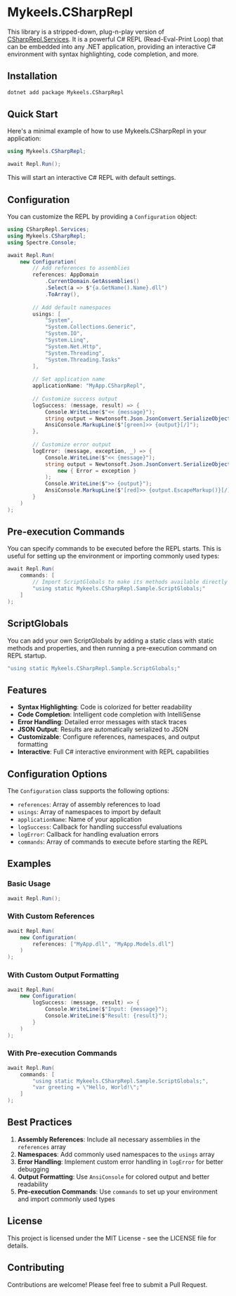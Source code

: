 # Mykeels.CSharpRepl

This library is a stripped-down, plug-n-play version of [CSharpRepl.Services](https://github.com/waf/CSharpRepl/tree/bd79130d49c06736a2d5f4d56ac7643889ad2328/CSharpRepl.Services). It is a powerful C# REPL (Read-Eval-Print Loop) that can be embedded into any .NET application, providing an interactive C# environment with syntax highlighting, code completion, and more.

## Installation

```bash
dotnet add package Mykeels.CSharpRepl
```

## Quick Start

Here's a minimal example of how to use Mykeels.CSharpRepl in your application:

```csharp
using Mykeels.CSharpRepl;

await Repl.Run();
```

This will start an interactive C# REPL with default settings.

## Configuration

You can customize the REPL by providing a `Configuration` object:

```csharp
using CSharpRepl.Services;
using Mykeels.CSharpRepl;
using Spectre.Console;

await Repl.Run(
    new Configuration(
        // Add references to assemblies
        references: AppDomain
            .CurrentDomain.GetAssemblies()
            .Select(a => $"{a.GetName().Name}.dll")
            .ToArray(),
        
        // Add default namespaces
        usings: [
            "System",
            "System.Collections.Generic",
            "System.IO",
            "System.Linq",
            "System.Net.Http",
            "System.Threading",
            "System.Threading.Tasks"
        ],
        
        // Set application name
        applicationName: "MyApp.CSharpRepl",
        
        // Customize success output
        logSuccess: (message, result) => {
            Console.WriteLine($"<< {message}");
            string output = Newtonsoft.Json.JsonConvert.SerializeObject(result);
            AnsiConsole.MarkupLine($"[green]>> {output}[/]");
        },
        
        // Customize error output
        logError: (message, exception, _) => {
            Console.WriteLine($"<< {message}");
            string output = Newtonsoft.Json.JsonConvert.SerializeObject(
                new { Error = exception }
            );
            Console.WriteLine($">> {output}");
            AnsiConsole.MarkupLine($"[red]>> {output.EscapeMarkup()}[/]");
        }
    )
);
```

## Pre-execution Commands

You can specify commands to be executed before the REPL starts. This is useful for setting up the environment or importing commonly used types:

```csharp
await Repl.Run(
    commands: [
        // Import ScriptGlobals to make its methods available directly
        "using static Mykeels.CSharpRepl.Sample.ScriptGlobals;"
    ]
);
```

## ScriptGlobals

You can add your own ScriptGlobals by adding a static class with static methods and properties, and then running a pre-execution command on REPL startup.

```csharp
"using static Mykeels.CSharpRepl.Sample.ScriptGlobals;"
```

## Features

- **Syntax Highlighting**: Code is colorized for better readability
- **Code Completion**: Intelligent code completion with IntelliSense
- **Error Handling**: Detailed error messages with stack traces
- **JSON Output**: Results are automatically serialized to JSON
- **Customizable**: Configure references, namespaces, and output formatting
- **Interactive**: Full C# interactive environment with REPL capabilities

## Configuration Options

The `Configuration` class supports the following options:

- `references`: Array of assembly references to load
- `usings`: Array of namespaces to import by default
- `applicationName`: Name of your application
- `logSuccess`: Callback for handling successful evaluations
- `logError`: Callback for handling evaluation errors
- `commands`: Array of commands to execute before starting the REPL

## Examples

### Basic Usage

```csharp
await Repl.Run();
```

### With Custom References

```csharp
await Repl.Run(
    new Configuration(
        references: ["MyApp.dll", "MyApp.Models.dll"]
    )
);
```

### With Custom Output Formatting

```csharp
await Repl.Run(
    new Configuration(
        logSuccess: (message, result) => {
            Console.WriteLine($"Input: {message}");
            Console.WriteLine($"Result: {result}");
        }
    )
);
```

### With Pre-execution Commands

```csharp
await Repl.Run(
    commands: [
        "using static Mykeels.CSharpRepl.Sample.ScriptGlobals;",
        "var greeting = \"Hello, World!\";"
    ]
);
```

## Best Practices

1. **Assembly References**: Include all necessary assemblies in the `references` array
2. **Namespaces**: Add commonly used namespaces to the `usings` array
3. **Error Handling**: Implement custom error handling in `logError` for better debugging
4. **Output Formatting**: Use `AnsiConsole` for colored output and better readability
5. **Pre-execution Commands**: Use `commands` to set up your environment and import commonly used types

## License

This project is licensed under the MIT License - see the LICENSE file for details.

## Contributing

Contributions are welcome! Please feel free to submit a Pull Request.
